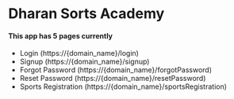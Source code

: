 # Dharan Sorts Academy
#### This app has 5 pages currently
- Login (https://{domain_name}/login)
- Signup (https://{domain_name}/signup)
- Forgot Password (https://{domain_name}/forgotPassword)
- Reset Password (https://{domain_name}/resetPassword)
- Sports Registration (https://{domain_name}/sportsRegistration)
